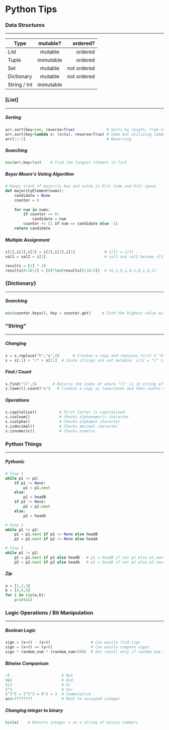 # Python Tips 
### Data Structures
---
| Type          | mutable?      | ordered?    |
| ------------- |:-------------:| ----------: |
| List          | mutable       | ordered     |
| Tuple         | immutable     | ordered     |
| Set           | mutable       | not ordered |
| Dictionary    | mutable       | not ordered |
| String / Int  | immutable     |             |

### [List]
---
##### Sorting
```python
arr.sort(key=len, reverse=True)              # Sorts by length, from longest to shortest
arr.sort(key=lambda x: len(x), reverse=True) # Same but utilizing lambda
arr[::-1]                                    # Reversing
```

##### Searching
```python
max(arr,key=len)    # Find the longest element in list
```

##### Boyer Moore's Voting Algorithm
```python
# Keeps track of majority key and value in O(n) time and O(1) space
def majorityElement(nums):
    candidate = None
    counter = 0
        
    for num in nums:
        if counter == 0:
            candidate = num
        counter += (1 if num == candidate else -1)
    return candidate
```

##### Multiple Assignment
```python
i[1],i[2],i[3] = i[3],i[2],i[1]             # i[1] = i[3] ...
val1 = val2 = i[1]                          # val1 and val2 become i[1]

results = [1] * 10                         
results[0:10:2] = [0]*len(results[0:10:2])  # [0,1,0,1,0,1,0,1,0,1]

```

### {Dictionary}
---
##### Searching
```python
max(counter.keys(), key = counter.get)     # Find the highest value out of keys
```


### "String"
---
##### Changing
```python
s = s.replace("h","w",3)      # Creates a copy and replaces first 3 "h"s to "w"
s = s[:1] + "r" + s[2:]  # Since strings are not mutable, s[1] = "r" is not allowed 
```

##### Find / Count
```python
s.find("ll",5)       # Returns the index of where "ll" is in string after index 5
s.lower().count("e")   # Creates a copy as lowercases and then counts number of "e"s
```

##### Operations
```python
s.capitalize()          # First letter is capitalized
s.isalnum()             # Checks alphanumeric character
s.isalpha()             # Checks alphabet character
s.isdecimal()           # Checks decimal character
s.isnumeric()           # Checks numeric
```

### Python Things
---
##### Pythonic
```python
# Step 1
while p1 != p2:
    if p1 != None:
        p1 = p1.next
    else:
        p1 = headB
    if p2 != None:
        p2 = p2.next
    else:
        p2 = headA

# Step 2
while p1 != p2:
    p1 = p1.next if p1 != None else headB
    p2 = p2.next if p2 != None else headA

# Step 3
while p1 != p2:
    p1 = p1.next if p1 else headB   # p1 = headB if not p1 else p1.next
    p2 = p2.next if p2 else headA   # p2 = headA if not p2 else p2.next
```

##### Zip
```python
a = [1,2,3] 
b = [4,5,6]
for i in zip(a,b):
    print(i)
```

### Logic Operations / Bit Manipulation 
---
##### Boolean Logic
```python
sign = (x>0) - (x<0)                  # Can easily find sign
sign = (x<0) == (y<0)                 # Can easily compare signs 
sign * random_num * (random_num<500)  # Get result only if random_num is below 500
```
 
##### Bitwise Comparison
```python
~5                       # Not
5&3                      # And
5|3                      # Or 
5^3                      # Xor 
5^3^5 = 5^5^3 = 0^3 = 3  # Commutative
a&0xffffffff             # Mask to unsigned integer
```

##### Changing integer to binary
```python
bin(x)    # Returns integer x as a string of binary numbers
```

